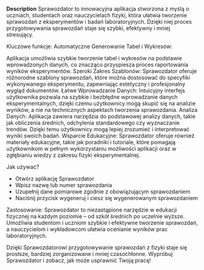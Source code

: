 <strong>Description</strong>
Sprawozdator to innowacyjna aplikacja stworzona z myślą o uczniach, studentach oraz nauczycielach fizyki, która ułatwia tworzenie sprawozdań z eksperymentów i badań laboratoryjnych. Dzięki niej proces przygotowywania sprawozdań staje się szybki, efektywny i mniej stresujący.

Kluczowe funkcje:
Automatyczne Generowanie Tabel i Wykresów:

Aplikacja umożliwia szybkie tworzenie tabel i wykresów na podstawie wprowadzonych danych, co znacząco przyspiesza proces raportowania wyników eksperymentów.
Szeroki Zakres Szablonów:
Sprawozdator oferuje różnorodne szablony sprawozdań, które można dostosować do specyfiki wykonywanego eksperymentu, zapewniając estetyczny i profesjonalny wygląd dokumentów.
Łatwe Wprowadzanie Danych:
Intuicyjny interfejs użytkownika pozwala na szybkie i bezbłędne wprowadzanie danych eksperymentalnych, dzięki czemu użytkownicy mogą skupić się na analizie wyników, a nie na technicznych aspektach tworzenia sprawozdania.
Analiza Danych:
Aplikacja zawiera narzędzia do podstawowej analizy danych, takie jak obliczenia średnich, odchylenia standardowego czy wyznaczanie trendów. Dzięki temu użytkownicy mogą lepiej zrozumieć i interpretować wyniki swoich badań.
Wsparcie Edukacyjne:
Sprawozdator oferuje również materiały edukacyjne, takie jak poradniki i tutoriale, które pomagają użytkownikom w pełnym wykorzystaniu możliwości aplikacji oraz w zgłębianiu wiedzy z zakresu fizyki eksperymentalnej.

Jak używać?
- Otwórz aplikację Sprawozdator
- Wpisz nazwę lub numer sprawozdania
- Uzupełnij dane pomiarowe zgodnie z obowiązującym sprawozdaniem
- Naciśnij przycisk wygeneruj i ciesz się wygenerowanym sprawozdaniem

Zastosowanie:
Sprawozdator to niezastąpione narzędzie w edukacji fizycznej na każdym poziomie – od szkół średnich po uczelnie wyższe. Umożliwia studentom i uczniom szybkie i efektywne tworzenie sprawozdań, a nauczycielom i wykładowcom ułatwia ocenianie wyników prac laboratoryjnych.

Dzięki Sprawozdatorowi przygotowywanie sprawozdań z fizyki staje się prostsze, bardziej zorganizowane i mniej czasochłonne. Wypróbuj Sprawozdator i zobacz, jak może usprawnić Twoją pracę!
